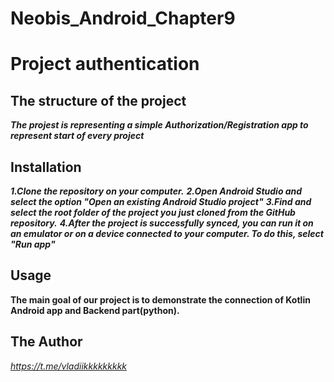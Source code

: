 # Neobis_Android_Chapter9

# Project authentication

## The structure of the project
___The projest is representing a simple Authorization/Registration app to represent start of every project___

## Installation
___1.Clone the repository on your computer.___
___2.Open Android Studio and select the option "Open an existing Android Studio project"___
___3.Find and select the root folder of the project you just cloned from the GitHub repository.___
___4.After the project is successfully synced, you can run it on an emulator or on a device connected to your computer. To do this, select "Run app"___

## Usage
__The main goal of our project is to demonstrate the connection of Kotlin Android app and Backend part(python).__

## The Author
*https://t.me/vladiikkkkkkkkk*
